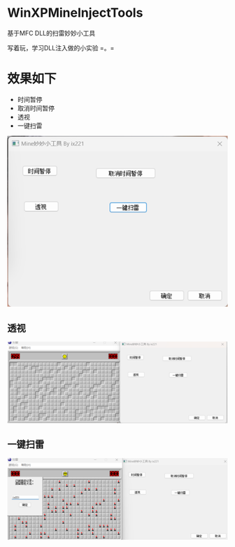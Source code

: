 # WinXPMineInjectTools
基于MFC DLL的扫雷妙妙小工具



写着玩，学习DLL注入做的小实验 =。=

# 效果如下

- 时间暂停
- 取消时间暂停
- 透视
- 一键扫雷

![image-20240727165314631](Img/image-20240727165314631.png)

## 透视

![image-20240727165348258](Img/image-20240727165348258.png)

## 一键扫雷

![image-20240727165519799](Img/image-20240727165519799.png)